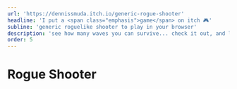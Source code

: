 ```yaml
---
url: 'https://dennissmuda.itch.io/generic-rogue-shooter'
headline: 'I put a <span class="emphasis">game</span> on itch 🎮'
subline: 'generic roguelike shooter to play in your browser'
description: 'see how many waves you can survive... check it out, and let me know how it went.'
order: 5
---
```


# Rogue Shooter

